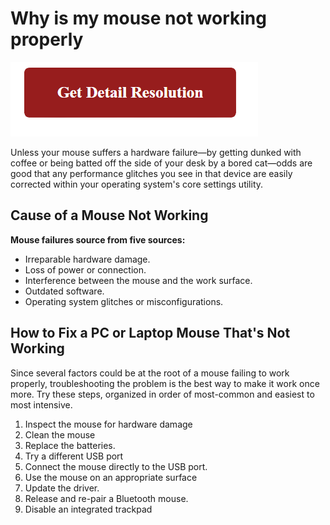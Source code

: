 # Why is my mouse not working properly

[![why is my mouse not working properly](red2.png)](https://computersolve.com/why-is-my-mouse-not-working-properly/)


Unless your mouse suffers a hardware failure—by getting dunked with coffee or being batted off the side of your desk by a bored cat—odds are good that any performance glitches you see in that device are easily corrected within your operating system's core settings utility.



## Cause of a Mouse Not Working
**Mouse failures source from five sources:**

* Irreparable hardware damage.
* Loss of power or connection.
* Interference between the mouse and the work surface.
* Outdated software.
* Operating system glitches or misconfigurations.



## How to Fix a PC or Laptop Mouse That's Not Working

Since several factors could be at the root of a mouse failing to work properly, troubleshooting the problem is the best way to make it work once more. Try these steps, organized in order of most-common and easiest to most intensive.

1. Inspect the mouse for hardware damage
2. Clean the mouse
3. Replace the batteries.
4. Try a different USB port
5. Connect the mouse directly to the USB port.
6. Use the mouse on an appropriate surface
7. Update the driver.
8. Release and re-pair a Bluetooth mouse.
9. Disable an integrated trackpad

